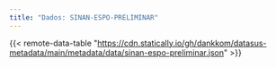 ```yaml
---
title: "Dados: SINAN-ESPO-PRELIMINAR"
---
```


{{< remote-data-table "https://cdn.statically.io/gh/dankkom/datasus-metadata/main/metadata/data/sinan-espo-preliminar.json" >}}
